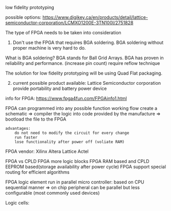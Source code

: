 low fidelity prototyping

possible options: 
https://www.digikey.ca/en/products/detail/lattice-semiconductor-corporation/LCMXO1200E-3TN100I/2751828

The type of FPGA needs to be taken into consideration

1. Don't use the FPGA that requires BGA soldering.
	BGA soldering without proper machine is very hard to do.

What is BGA soldering?
BGA stands for Ball Grid Arrays. BGA has proven in reliability and performance. (increase pin count) require reflow technique

The solution for low fidelity prototyping will be using Quad Flat packaging. 

2. current possible product available: Lattice Semiconductor corporation
		provide portability and battery power device
		
info for FPGA: 
https://www.fpga4fun.com/FPGAinfo1.html

FPGA can programmed into any possible function
	working flow
	create a schematic => compiler the logic into code provided by the manufacture => bootload the file to the FPGA
	
	advantages:
		do not need to modify the circuit for every change
		run faster
		lose functionality after power off (voliate RAM)
		
FPGA vendor:
Xilinx Altera Lattice Actel

FPGA vs CPLD
FPGA more logic blocks 
FPGA RAM based and CPLD EEPROM based(storage availability after power cycle)
FPGA support special routing for efficient algorithms

FPGA logic element run in parallel
micro controller: based on CPU sequential manner => on chip peripheral can be parallel but less configurable (most commonly used devices)

Logic cells:


	